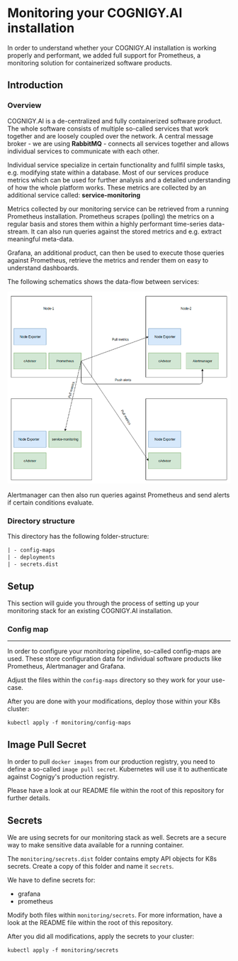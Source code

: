 # Monitoring your COGNIGY.AI installation
In order to understand whether your COGNIGY.AI installation is working properly and performant, we added full support for Prometheus, a monitoring solution for containerized software products.

## Introduction
### Overview
COGNIGY.AI is a de-centralized and fully containerized software product. The whole software consists of multiple so-called services that work together and are loosely coupled over the network. A central message broker - we are using **RabbitMQ** - connects all services together and allows individual services to communicate with each other.

Individual service specialize in certain functionality and fullfil simple tasks, e.g. modifying state within a database. Most of our services produce metrics which can be used for further analysis and a detailed understanding of how the whole platform works. These metrics are collected by an additional service called:
**service-monitoring**

Metrics collected by our monitoring service can be retrieved from a running Prometheus installation. Prometheus scrapes (polling) the metrics on a regular basis and stores them within a highly performant time-series data-stream. It can also run queries against the stored metrics and e.g. extract meaningful meta-data.

Grafana, an additional product, can then be used to execute those queries against Prometheus, retrieve the metrics and render them on easy to understand dashboards.

The following schematics shows the data-flow between services:

![](monitoring.png)

Alertmanager can then also run queries against Prometheus and send alerts if certain conditions evaluate.

### Directory structure
This directory has the following folder-structure:
```
| - config-maps
| - deployments
| - secrets.dist
```

## Setup
This section will guide you through the process of setting up your monitoring stack for an existing COGNIGY.AI installation.

### Config map
---
In order to configure your monitoring pipeline, so-called config-maps are used. These store configuration data for individual software products like Prometheus, Alertmanager and Grafana.

Adjust the files within the ``config-maps`` directory so they work for your use-case.

After you are done with your modifications, deploy those within your K8s cluster:
```
kubectl apply -f monitoring/config-maps
```

Image Pull Secret
---
In order to pull ``docker images`` from our production registry, you need to define a so-called ``image pull secret``. Kubernetes will use it to authenticate against Cognigy's production registry.

Please have a look at our README file within the root of this repository for further details.

Secrets
---
We are using secrets for our monitoring stack as well. Secrets are a secure way to make sensitive data available for a running container.

The ``monitoring/secrets.dist`` folder contains empty API objects for K8s secrets. Create a copy of this folder and name it ``secrets``.

We have to define secrets for:
- grafana
- prometheus

Modify both files within ``monitoring/secrets``. For more information, have a look at the README file within the root of this repository.

After you did all modifications, apply the secrets to your cluster:
```
kubectl apply -f monitoring/secrets
```